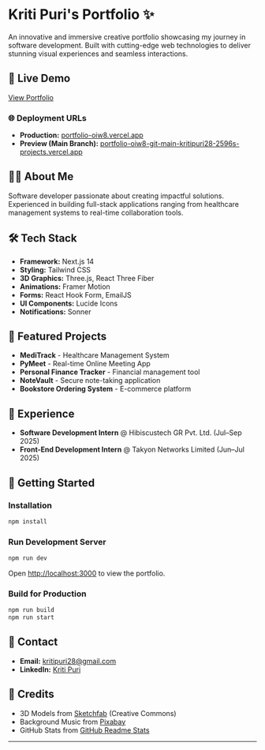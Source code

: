 # Kriti Puri's Portfolio ✨

An innovative and immersive creative portfolio showcasing my journey in software development. Built with cutting-edge web technologies to deliver stunning visual experiences and seamless interactions.

## 🚀 Live Demo

[View Portfolio](https://portfolio-oiw8.vercel.app)

### 🌐 Deployment URLs

- **Production:** [portfolio-oiw8.vercel.app](https://portfolio-oiw8.vercel.app)
- **Preview (Main Branch):** [portfolio-oiw8-git-main-kritipuri28-2596s-projects.vercel.app](https://portfolio-oiw8-git-main-kritipuri28-2596s-projects.vercel.app)

## 👩‍💻 About Me

Software developer passionate about creating impactful solutions. Experienced in building full-stack applications ranging from healthcare management systems to real-time collaboration tools.

## 🛠️ Tech Stack

- **Framework:** Next.js 14
- **Styling:** Tailwind CSS
- **3D Graphics:** Three.js, React Three Fiber
- **Animations:** Framer Motion
- **Forms:** React Hook Form, EmailJS
- **UI Components:** Lucide Icons
- **Notifications:** Sonner

## 📂 Featured Projects

- **MediTrack** - Healthcare Management System
- **PyMeet** - Real-time Online Meeting App
- **Personal Finance Tracker** - Financial management tool
- **NoteVault** - Secure note-taking application
- **Bookstore Ordering System** - E-commerce platform

## 💼 Experience

- **Software Development Intern** @ Hibiscustech GR Pvt. Ltd. (Jul–Sep 2025)
- **Front-End Development Intern** @ Takyon Networks Limited (Jun–Jul 2025)

## 🚀 Getting Started

### Installation

```bash
npm install
```

### Run Development Server

```bash
npm run dev
```

Open [http://localhost:3000](http://localhost:3000) to view the portfolio.

### Build for Production

```bash
npm run build
npm run start
```

## 📧 Contact

- **Email:** kritipuri28@gmail.com
- **LinkedIn:** [Kriti Puri](https://www.linkedin.com/in/kriti-puri-b38bab26b/)


## 📝 Credits

- 3D Models from [Sketchfab](https://sketchfab.com/) (Creative Commons)
- Background Music from [Pixabay](https://pixabay.com/music/)
- GitHub Stats from [GitHub Readme Stats](https://github.com/anuraghazra/github-readme-stats)

---


